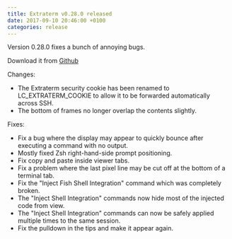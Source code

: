 ```yaml
---
title: Extraterm v0.28.0 released
date: 2017-09-10 20:46:00 +0100
categories: release
---
```

Version 0.28.0 fixes a bunch of annoying bugs.

Download it from [Github](https://github.com/sedwards2009/extraterm/releases/tag/v0.28.0)


Changes:
* The Extraterm security cookie has been renamed to LC_EXTRATERM_COOKIE to allow it to be forwarded automatically across SSH.
* The bottom of frames no longer overlap the contents slightly.

Fixes:
* Fix a bug where the display may appear to quickly bounce after executing a command with no output.
* Mostly fixed Zsh right-hand-side prompt positioning.
* Fix copy and paste inside viewer tabs.
* Fix a problem where the last pixel line may be cut off at the bottom of a terminal tab.
* Fix the "Inject Fish Shell Integration" command which was completely broken.
* The "Inject Shell Integration" commands now hide most of the injected code from view.
* The "Inject Shell Integration" commands can now be safely applied multiple times to the same session.
* Fix the pulldown in the tips and make it appear again.
